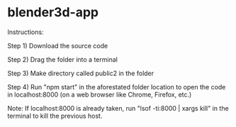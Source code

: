 # blender3d-app

Instructions:

Step 1) Download the source code

Step 2) Drag the folder into a terminal

Step 3) Make directory called public2 in the folder

Step 4) Run "npm start" in the aforestated folder location to open the code in localhost:8000 (on a web browser like Chrome, Firefox, etc.)

Note: If localhost:8000 is already taken, run "lsof -ti:8000 | xargs kill" in the terminal to kill the previous host.

